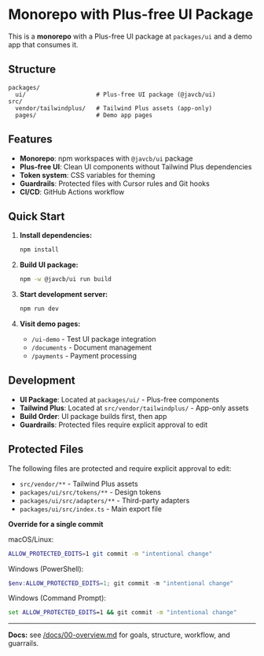 # Monorepo with Plus-free UI Package

This is a **monorepo** with a Plus-free UI package at `packages/ui` and a demo app that consumes it.

## Structure

```
packages/
  ui/                    # Plus-free UI package (@javcb/ui)
src/
  vendor/tailwindplus/   # Tailwind Plus assets (app-only)
  pages/                 # Demo app pages
```

## Features

- **Monorepo**: npm workspaces with `@javcb/ui` package
- **Plus-free UI**: Clean UI components without Tailwind Plus dependencies
- **Token system**: CSS variables for theming
- **Guardrails**: Protected files with Cursor rules and Git hooks
- **CI/CD**: GitHub Actions workflow

## Quick Start

1. **Install dependencies:**
   ```bash
   npm install
   ```

2. **Build UI package:**
   ```bash
   npm -w @javcb/ui run build
   ```

3. **Start development server:**
   ```bash
   npm run dev
   ```

4. **Visit demo pages:**
   - `/ui-demo` - Test UI package integration
   - `/documents` - Document management
   - `/payments` - Payment processing

## Development

- **UI Package**: Located at `packages/ui/` - Plus-free components
- **Tailwind Plus**: Located at `src/vendor/tailwindplus/` - App-only assets
- **Build Order**: UI package builds first, then app
- **Guardrails**: Protected files require explicit approval to edit

## Protected Files

The following files are protected and require explicit approval to edit:
- `src/vendor/**` - Tailwind Plus assets
- `packages/ui/src/tokens/**` - Design tokens
- `packages/ui/src/adapters/**` - Third-party adapters
- `packages/ui/src/index.ts` - Main export file

**Override for a single commit**

macOS/Linux:
```bash
ALLOW_PROTECTED_EDITS=1 git commit -m "intentional change"
```

Windows (PowerShell):
```powershell
$env:ALLOW_PROTECTED_EDITS=1; git commit -m "intentional change"
```

Windows (Command Prompt):
```cmd
set ALLOW_PROTECTED_EDITS=1 && git commit -m "intentional change"
```

---

**Docs:** see [/docs/00-overview.md](./docs/00-overview.md) for goals, structure, workflow, and guarrails.
